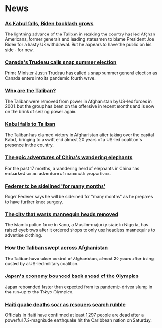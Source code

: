 # News
### [As Kabul falls, Biden backlash grows](https://www.bbc.com/news/world-us-canada-58224399)
The lightning advance of the Taliban in retaking the country has led Afghan Americans, former generals and leading statesmen to blame President Joe Biden for a hasty US withdrawal. But he appears to have the public on his side - for now.
### [Canada's Trudeau calls snap summer election](https://www.bbc.com/news/world-us-canada-58209031)
Prime Minister Justin Trudeau has called a snap summer general election as Canada enters into its pandemic fourth wave. 
### [Who are the Taliban?](https://www.bbc.com/news/world-south-asia-11451718)
The Taliban were removed from power in Afghanistan by US-led forces in 2001, but the group has been on the offensive in recent months and is now on the brink of seizing power again.
### [Kabul falls to Taliban](https://www.bbc.com/news/world-asia-58223231)
The Taliban has claimed victory in Afghanistan after taking over the capital Kabul, bringing to a swift end almost 20 years of a US-led coalition's presence in the country.
### [The epic adventures of China's wandering elephants](https://www.bbc.com/news/world-asia-china-58196663)
For the past 17 months, a wandering herd of elephants in China has embarked on an adventure of mammoth proportions.
### [Federer to be sidelined 'for many months'](https://www.bbc.com/sport/tennis/58223042)
Roger Federer says he will be sidelined for "many months" as he prepares to have further knee surgery.
### [The city that wants mannequin heads removed](https://www.bbc.com/news/world-africa-58175709)
The Islamic police force in Kano, a Muslim-majority state in Nigeria, has raised eyebrows after it ordered shops to only use headless mannequins to advertise clothing.
### [How the Taliban swept across Afghanistan](https://www.bbc.com/news/world-asia-57933979)
The Taliban have taken control of Afghanistan, almost 20 years after being ousted by a US-led military coalition. 
### [Japan's economy bounced back ahead of the Olympics](https://www.bbc.com/news/business-58227096)
Japan rebounded faster than expected from its pandemic-driven slump in the run-up to the Tokyo Olympics.
### [Haiti quake deaths soar as rescuers search rubble](https://www.bbc.com/news/world-latin-america-58222888)
Officials in Haiti have confirmed at least 1,297 people are dead after a powerful 7.2-magnitude earthquake hit the Caribbean nation on Saturday.
